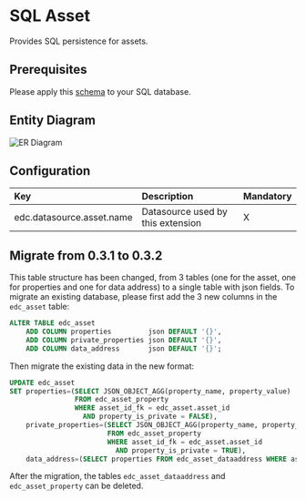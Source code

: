 # SQL Asset

Provides SQL persistence for assets.

## Prerequisites

Please apply this [schema](src/main/resources/schema.sql) to your SQL database.

## Entity Diagram

![ER Diagram](https://www.plantuml.com/plantuml/png/ZP3D2i8m48JlUOez2ta1AQLtBxv1MDn58crQibiXDBwxGQfKhJ-tm3SpcPr65AEENMiugDS4J0U78gmm6O0DtDxEqnP4emz7gAhzhguBizPSp9lD4IeYKMIHNn653R4VEAfdMT2JzE7R5xCf_P-VNC2Exu9dSiPs_80q3KiortaibBErEQ_V_YBhfvN-fk50PVih)
<!--
```plantuml
@startuml
entity edc_asset {
  * asset_id_fk: string <<PK>>
  --
}

entity edc_asset_dataaddress {
  * asset_id_fk: string <<PK>>
  * properties: string <<json>>
  --
}

entity edc_asset_property {
  * asset_id_fk: string <<PK>>
  * property_name: string
  * property_value: string
  * property_type: string
  --
}

edc_asset ||--|| edc_asset_dataaddress
edc_asset ||--o{ edc_asset_property
@enduml
```
-->

## Configuration

| Key                       | Description                       | Mandatory | 
|:--------------------------|:----------------------------------|-----------|
| edc.datasource.asset.name | Datasource used by this extension | X         |

## Migrate from 0.3.1 to 0.3.2

This table structure has been changed, from 3 tables (one for the asset, one for properties and one for data address) to
a single table with json fields.
To migrate an existing database, please first add the 3 new columns in the `edc_asset` table:

```sql
ALTER TABLE edc_asset
    ADD COLUMN properties         json DEFAULT '{}',
    ADD COLUMN private_properties json DEFAULT '{}',
    ADD COLUMN data_address       json DEFAULT '{}';
```

Then migrate the existing data in the new format:

```sql
UPDATE edc_asset
SET properties=(SELECT JSON_OBJECT_AGG(property_name, property_value)
                FROM edc_asset_property
                WHERE asset_id_fk = edc_asset.asset_id
                  AND property_is_private = FALSE),
    private_properties=(SELECT JSON_OBJECT_AGG(property_name, property_value)
                        FROM edc_asset_property
                        WHERE asset_id_fk = edc_asset.asset_id
                          AND property_is_private = TRUE),
    data_address=(SELECT properties FROM edc_asset_dataaddress WHERE asset_id_fk = edc_asset.asset_id);
```

After the migration, the tables `edc_asset_dataaddress` and `edc_asset_property` can be deleted.
